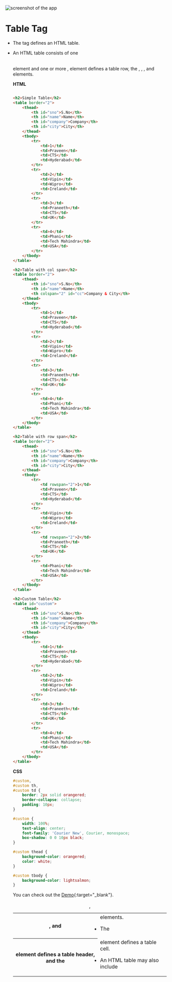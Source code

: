 ![screenshot of the app](https://raw.githubusercontent.com/praveenorugantitech/praveenorugantitech-html/master/tech.PNG)

# Table Tag


- The <table> tag defines an HTML table.

- An HTML table consists of one <table> element and one or more <tr>, <th>, and <td> elements.

- The <tr> element defines a table row, the <th> element defines a table header, and the <td> element defines a table cell.

- An HTML table may also include <caption>, <colgroup>, <thead>, <tfoot>, and <tbody> elements.


**HTML**

```HTML

<h2>Simple Table</h2>
<table border="2">
    <thead>
        <th id="sno">S.No</th>
        <th id="name">Name</th>
        <th id="company">Company</th>
        <th id="city">City</th>
    </thead>
    <tbody>
        <tr>
            <td>1</td>
            <td>Praveen</td>
            <td>CTS</td>
            <td>Hyderabad</td>
        </tr>
        <tr>
            <td>2</td>
            <td>Vipin</td>
            <td>Wipro</td>
            <td>Ireland</td>
        </tr>
        <tr>
            <td>3</td>
            <td>Praneeth</td>
            <td>CTS</td>
            <td>UK</td>
        </tr>
        <tr>
            <td>4</td>
            <td>Phani</td>
            <td>Tech Mahindra</td>
            <td>USA</td>
        </tr>
    </tbody>
</table>

<h2>Table with col span</h2>
<table border="2">
    <thead>
        <th id="sno">S.No</th>
        <th id="name">Name</th>
        <th colspan="2" id="cc">Company & City</th>
    </thead>
    <tbody>
        <tr>
            <td>1</td>
            <td>Praveen</td>
            <td>CTS</td>
            <td>Hyderabad</td>
        </tr>
        <tr>
            <td>2</td>
            <td>Vipin</td>
            <td>Wipro</td>
            <td>Ireland</td>
        </tr>
        <tr>
            <td>3</td>
            <td>Praneeth</td>
            <td>CTS</td>
            <td>UK</td>
        </tr>
        <tr>
            <td>4</td>
            <td>Phani</td>
            <td>Tech Mahindra</td>
            <td>USA</td>
        </tr>
    </tbody>
</table>

<h2>Table with row span</h2>
<table border="2">
    <thead>
        <th id="sno">S.No</th>
        <th id="name">Name</th>
        <th id="company">Company</th>
        <th id="city">City</th>
    </thead>
    <tbody>
        <tr>
            <td rowspan="2">1</td>
            <td>Praveen</td>
            <td>CTS</td>
            <td>Hyderabad</td>
        </tr>
        <tr>
            <td>Vipin</td>
            <td>Wipro</td>
            <td>Ireland</td>
        </tr>
        <tr>
            <td rowspan="2">2</td>
            <td>Praneeth</td>
            <td>CTS</td>
            <td>UK</td>
        </tr>
        <tr>
            <td>Phani</td>
            <td>Tech Mahindra</td>
            <td>USA</td>
        </tr>
    </tbody>
</table>

<h2>Custom Table</h2>
<table id="custom">
    <thead>
        <th id="sno">S.No</th>
        <th id="name">Name</th>
        <th id="company">Company</th>
        <th id="city">City</th>
    </thead>
    <tbody>
        <tr>
            <td>1</td>
            <td>Praveen</td>
            <td>CTS</td>
            <td>Hyderabad</td>
        </tr>
        <tr>
            <td>2</td>
            <td>Vipin</td>
            <td>Wipro</td>
            <td>Ireland</td>
        </tr>
        <tr>
            <td>3</td>
            <td>Praneeth</td>
            <td>CTS</td>
            <td>UK</td>
        </tr>
        <tr>
            <td>4</td>
            <td>Phani</td>
            <td>Tech Mahindra</td>
            <td>USA</td>
        </tr>
    </tbody>
</table>

```

**CSS**

```CSS
#custom,
#custom th,
#custom td {
    border: 2px solid orangered;
    border-collapse: collapse;
    padding: 10px;
}

#custom {
    width: 100%;
    text-align: center;
    font-family: 'Courier New', Courier, monospace;
    box-shadow: 0 0 10px black;
}

#custom thead {
    background-color: orangered;
    color: white;
}

#custom tbody {
    background-color: lightsalmon;
}

```
You can check out the [Demo](https://praveenorugantitech.github.io/praveenorugantitech-html/10_Table/Demo){:target="_blank"}.






